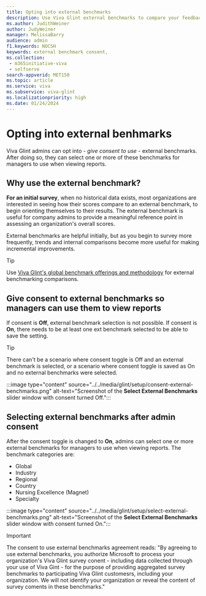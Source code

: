 ```yaml
---
title: Opting into external benchmarks
description: Use Viva Glint external benchmarks to compare your feedback scores to other similar industry scores.
ms.author: JudithWeiner
author: JudyWeiner
manager: MelissaBarry
audience: admin
f1.keywords: NOCSH
keywords: external benchmark consent,
ms.collection: 
 - m365initiative-viva
 - selfserve
search-appverid: MET150
ms.topic: article
ms.service: viva
ms.subservice: viva-glint
ms.localizationpriority: high
ms.date: 01/24/2024
---
```


# Opting into external benhmarks

Viva Glint admins can opt into - *give consent to use* - external benchmarks. After doing so, they can select one or more of these benchmarks for managers to use when viewing reports.

## Why use the external benchmark?

**For an initial survey**, when no historical data exists, most organizations are interested in seeing how their scores compare to an external benchmark, to begin orienting themselves to their results. The external benchmark is useful for company admins to provide a meaningful reference point in assessing an organization's overall scores. 

External benchmarks are helpful initially, but as you begin to survey more frequently, trends and internal comparisons become more useful for making incremental improvements. 

> [!TIP]
> Use [Viva Glint's global benchmark offerings and methodology](https://community.glintinc.com/survey-science-55/benchmarks-glint-s-global-benchmark-offerings-and-methodology-1611) for external benchmarking comparisons.

## Give consent to external benchmarks so managers can use them to view reports

If consent is **Off**, external benchmark selection is not possible.
If consent is **On**, there needs to be at least one ext benchmark selected to be able to save the setting. 

>[!TIP]
>There can't be a scenario where consent toggle is Off and an external benchmark is selected, or a scenario where consent toggle is saved as On and no external benchmarks were selected.

:::image type="content" source="../../media/glint/setup/consent-external-benchmarks.png" alt-text="Screenshot of the **Select External Benchmarks** slider window with consent turned Off.":::

## Selecting external benchmarks after admin consent

After the consent toggle is changed to **On**, admins can select one or more external benchmarks for managers to use when viewing reports. The benchmark categories are:
- Global
- Industry
- Regional
- Country
- Nursing Excellence (Magnet)
- Specialty

:::image type="content" source="../../media/glint/setup/select-external-benchmarks.png" alt-text="Screenshot of the **Select External Benchmarks** slider window with consent turned On.":::

>[!IMPORTANT]
>The consent to use external benchmarks agreement reads: "By agreeing to use external benchmarks, you authorize Microsoft to process your organization's Viva Glint survey conent - including data collected through your use of Viva Gint - for the purpose of providing aggregated survey benchmarks to participating Viva Glint customesrs, including your organization. We will not identify your organization or reveal the content of survey coments in these benchmarks."












